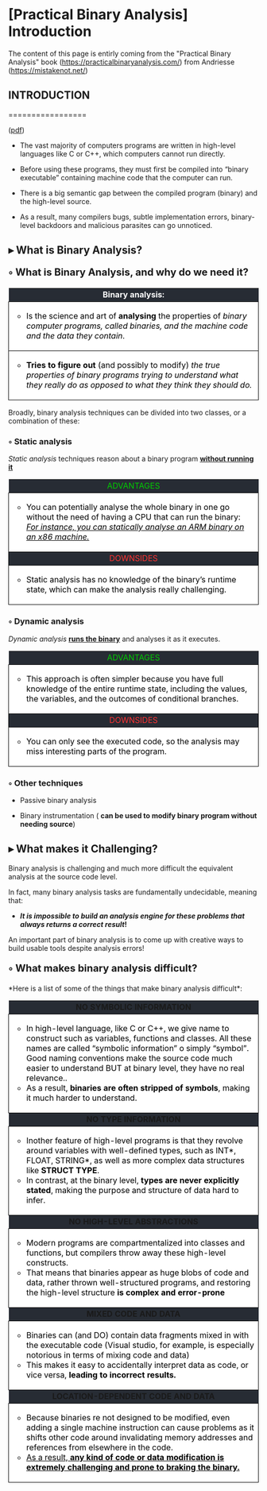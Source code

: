 # [Practical Binary Analysis] Introduction

<!-- >
description: "What is Binary Analysis? <br> This post covers the introduction of the book <a href=\"https://practicalbinaryanalysis.com/\">\"Practical Binary Analysis\"</a> "

As malware increasingly obfuscates itself and applies anti-analysis techniques to thwart our analysis, we need more sophisticated methods that allow us to raise that dark curtain designed to keep us out--binary analysis can help. The goal of all binary analysis is to determine (and possibly modify) the true properties of binary programs to understand what they really do, rather than what we think they should do. While reverse engineering and disassembly are critical first steps in many forms of binary analysis, there is much more to be learned.

SOMMARIO



2 ANATOMY OF BINARY 6

2.1 The C Compilation Process 6

2.1.1 The Processing Phase 7

2.1.2 The Compiling Phase 9

2.1.3 The Assembly Phase 11

2.1.4 The Linking Phase 12

2.2 Symbols and Stripped Binaries 15

2.2.1 Viewing Symbolic Information 15

2.2.2 Another Binary Turns to the dark side: Stripping a Binary 17

2.3 Disassembling a Binary 18

-->


The content of this page is entirly coming from the "Practical Binary Analysis" book (https://practicalbinaryanalysis.com/) from Andriesse (https://mistakenot.net/)

## INTRODUCTION  
=================

(<a href="pba.pdf" target="_blank">pdf</a>)

- The vast majority of computers programs are written in high-level
languages like C or C++, which computers cannot run directly.

- Before using these programs, they must first be compiled into “binary
executable” containing machine code that the computer can run.

- There is a big semantic gap between the compiled program (binary) and
the high-level source.

- As a result, many compilers bugs, subtle implementation errors,
binary-level backdoors and malicious parasites can go unnoticed.

## &#9656; What is Binary Analysis?

<p style="font-size:20px;font-weight:bold;">&#9702;  What is Binary Analysis, and why do we need it?</p>
<table class="list">
<tr><td style="background:#272C34;color:white;text-align:center;font-weight:bold;">Binary analysis: </td></tr>
<tr><td style="border: 1px solid black;background:white;color:black"><ul>
<li style="list-style-type: circle;">Is the science and art of <b>analysing</b> the properties of <i>binary computer programs, called binaries, and the machine code
    and the data they contain</i>.</li></ul>
</td></tr>

<tr><td style="border: 1px solid black;background:white;color:black"><ul><li style="list-style-type: circle;"> <b>Tries to figure out</b> (and possibly to modify) <i>the true properties of binary programs trying to understand what
    they really do as opposed to what they think they should do.</i></li></ul></td></tr>
</table>





Broadly, binary analysis techniques can be divided into two classes, or
a combination of these:

 ###   &#9702; Static analysis

  *Static analysis* techniques reason about a binary program **<u>without running it</u>**

<table class="list">
<tr><td style="background:#272C34;color:#00CC00;text-align:center">ADVANTAGES</td></tr>
<tr><td style="border: 1px solid black;background:white;color:black"><ul><li style="list-style-type: circle;">You can potentially analyse the whole binary in one go without the need of having a CPU that can run the binary: <i><u>For instance, you can statically analyse an ARM binary on an x86 machine.</u></i></li></ul></td></tr>
<tr><td style="border: 1px solid black;background:#272C34;color:#FF3333;text-align:center">DOWNSIDES</td></tr>
<tr><td style="border: 1px solid black;background:white;color:black"><ul><li style="list-style-type: circle;">Static analysis has no knowledge of the binary’s runtime state, which can make the analysis really challenging.</li></ul></td></tr>
</table>


  
 
 
### &#9702; Dynamic analysis


  *Dynamic analysis* **<u>runs the binary</u>** and analyses it as it executes.


<table class="list">
<tr><td style="background:#272C34;color:#00CC00;text-align:center">ADVANTAGES</td></tr>
<tr><td style="border: 1px solid black;background:white;color:black"><ul><li style="list-style-type: circle;">This approach is often simpler because you have full knowledge of the entire runtime state, including the values, the variables, and the outcomes of conditional branches.</u></i></li></ul></td></tr>
<tr><td style="border: 1px solid black;background:#272C34;color:#FF3333;text-align:center">DOWNSIDES</td></tr>
<tr><td style="border: 1px solid black;background:white;color:black"><ul><li style="list-style-type: circle;">You can only see the executed code, so the analysis may miss interesting parts of the program.<br></li></ul></td></tr>
</table>


<!-- Both techniques have their own advantages and disadvantages.-->
 ### &#9702; Other techniques

-   Passive binary analysis

-   Binary instrumentation ( **can be used to modify binary program
    without needing source**)

## &#9656;  What makes it Challenging?


Binary analysis is challenging and much more difficult the equivalent
analysis at the source code level.

In fact, many binary analysis tasks are fundamentally undecidable,
meaning that:

-   ***It is impossible to build an analysis engine for these problems
    that always returns a correct result*!**

An important part of binary analysis is to come up with creative ways to
build usable tools despite analysis errors!


<p style="font-size:20px;font-weight:bold;">&#9702;  What makes binary analysis difficult?</p>
*Here is a list of some of the things that make binary analysis difficult*:

<table class="list">
<tr><td style="background:#272C34;;text-align:center;font-weight:bold;">NO SYMBOLIC INFORMATION </td></tr>
<tr><td style="border: 1px solid black;background:white;color:black"><ul><li style="list-style-type: circle;">In high-level language, like C or C++, we give name to construct such as variables, functions and classes. All these names are called “symbolic information” o simply “symbol”. Good naming conventions make the source code much easier to understand BUT at binary level, they have no real relevance..</i></li><li style="list-style-type: circle;">As a result, <b>binaries are often stripped of symbols</b>, making it much harder to understand.</i></li></ul></td></tr>
<tr><td style="background:#272C34;;text-align:center;font-weight:bold;">NO TYPE INFORMATION </td></tr>
<tr> <td style="border: 1px solid black;background:white;color:black"><ul><li style="list-style-type: circle;">Inother feature of high-level programs is that they revolve around variables with well-defined types, such as INT*, FLOAT, STRING*, as well as more complex data structures like <b>STRUCT TYPE</b>.</i></li><li style="list-style-type: circle;">In contrast, at the binary level, <b>types are never explicitly stated</b>, making the purpose and structure of data hard to infer.</i></li></ul></td></tr>
<tr><td style="background:#272C34;;text-align:center;font-weight:bold;">NO HIGH-LEVEL ABSTRACTIONS </td></tr>
<tr><td style="border: 1px solid black;background:white;color:black"><ul><li style="list-style-type: circle;">Modern programs are compartmentalized into classes and functions, but compilers throw away these high-level constructs.   </i></li><li style="list-style-type: circle;">That means that binaries appear as huge blobs of code and data, rather thrown well-structured programs, and restoring the high-level structure <b>is complex and error-prone</b></i></li></ul></td></tr>
<tr><td style="background:#272C34;;text-align:center;font-weight:bold;">MIXED CODE AND DATA</td></tr>
<tr><td style="border: 1px solid black;background:white;color:black"><ul><li style="list-style-type: circle;">Binaries can (and DO) contain data fragments mixed in with the executable code (Visual studio, for example, is especially notorious in terms of mixing code and data)</i></li><li style="list-style-type: circle;">This makes it easy to accidentally interpret data as code, or vice versa, <b>leading to incorrect results.</b></i></li></ul></td></tr>
<tr><td style="background:#272C34;;text-align:center;font-weight:bold;">LOCATION-DEPENDENT CODE AND DATA</td></tr>
<tr><td style="border: 1px solid black;background:white;color:black"><ul><li style="list-style-type: circle;">Because binaries re not designed to be modified, even adding a single machine instruction can cause problems as it shifts other code around invalidating memory addresses and references from elsewhere in the code.</i></li><li style="list-style-type: circle;text-decoration:underline;">As a result, <b>any kind of code or data modification is extremely challenging and prone to braking the binary.</b></i></li></ul></td></tr>

</table>


